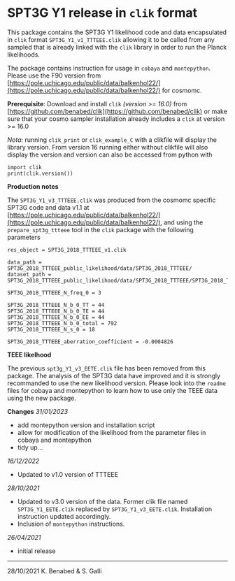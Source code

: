 # SPT3G Y1 release in `clik` format

This package contains the SPT3G Y1 likelihood code and data encapsulated in `clik` format `SPT3G_Y1_v1_TTTEEE.clik` allowing it to be called from any sampled that is already linked with the `clik` library in order to run the Planck likelihoods.

The package contains instruction for usage in `cobaya` and `montepython`.
Please use the F90 version from [https://pole.uchicago.edu/public/data/balkenhol22/](https://pole.uchicago.edu/public/data/balkenhol22/) for cosmomc.

**Prerequisite**:
Download and install `clik` _(version >= 16.0)_ from [https://github.com/benabed/clik](https://github.com/benabed/clik)  or make sure that your cosmo sampler installation already includes a `clik` at version >= 16.0 

_Nota:_ running `clik_print` or `clik_example_C` with a clikfile will display the library version. From version 16 running either without clikfile will also display the version and version can also be accessed from python with 

	import clik
	print(clik.version())


**Production notes**

The `SPT3G_Y1_v3_TTTEEE.clik` was produced from the cosmomc specific SPT3G code and data v1.1 at [https://pole.uchicago.edu/public/data/balkenhol22/](https://pole.uchicago.edu/public/data/balkenhol22/), and using the `prepare_spt3g_ttteee` tool in the `clik` package with the following parameters 

	res_object = SPT3G_2018_TTTEEE_v1.clik

	data_path = SPT3G_2018_TTTEEE_public_likelihood/data/SPT3G_2018_TTTEEE/
	dataset_path = SPT3G_2018_TTTEEE_public_likelihood/data/SPT3G_2018_TTTEEE/SPT3G_2018_TTTEEE.dataset

	SPT3G_2018_TTTEEE_N_freq_0 = 3

	SPT3G_2018_TTTEEE_N_b_0_TT = 44
	SPT3G_2018_TTTEEE_N_b_0_TE = 44
	SPT3G_2018_TTTEEE_N_b_0_EE = 44
	SPT3G_2018_TTTEEE_N_b_0_total = 792
	SPT3G_2018_TTTEEE_N_s_0 = 18

	SPT3G_2018_TTTEEE_aberration_coefficient = -0.0004826

**TEEE likelhood**

The previous `spt3g_Y1_v3_EETE.clik` file has been removed from this package. The analysis of the SPT3G data have improved and it is strongly recommanded to use the new likelihood version. Please look into the `readme` files for cobaya and montepython to learn how to use only the TEEE data using the new package.


**Changes**
*31/01/2023*

- add montepython version and installation script
- allow for modification of the likelihood from the parameter files in cobaya and montepython
- tidy up...

*16/12/2022*

- Updated to v1.0 version of TTTEEE

*28/10/2021*
	
- Updated to v3.0 version of the data. Former clik file named `SPT3G_Y1_EETE.clik` replaced by `SPT3G_Y1_v3_EETE.clik`. Installation instruction updated accordingly. 
- Inclusion of `montepython` instructions.
  
*26/04/2021*

- initial release

----------
28/10/2021
K. Benabed & S. Galli
